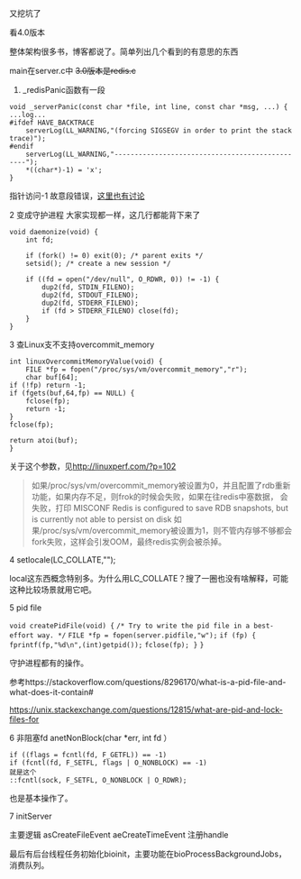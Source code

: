 又挖坑了

看4.0版本

整体架构很多书，博客都说了。简单列出几个看到的有意思的东西

main在server.c中 ~~3.0版本是redis.c~~

1.  _redisPanic函数有一段

```
void _serverPanic(const char *file, int line, const char *msg, ...) {
...log...
#ifdef HAVE_BACKTRACE
    serverLog(LL_WARNING,"(forcing SIGSEGV in order to print the stack trace)");
#endif
    serverLog(LL_WARNING,"------------------------------------------------");
    *((char*)-1) = 'x';
}
```

指针访问-1  故意段错误，[这里也有讨论](https://stackoverflow.com/questions/20844863/what-does-char-1-x-code-mean)

2 变成守护进程 大家实现都一样，这几行都能背下来了

```
void daemonize(void) {
    int fd;

    if (fork() != 0) exit(0); /* parent exits */
    setsid(); /* create a new session */

    if ((fd = open("/dev/null", O_RDWR, 0)) != -1) {
        dup2(fd, STDIN_FILENO);
        dup2(fd, STDOUT_FILENO);
        dup2(fd, STDERR_FILENO);
        if (fd > STDERR_FILENO) close(fd);
    }
}
```

  

3 查Linux支不支持overcommit_memory

    int linuxOvercommitMemoryValue(void) {
        FILE *fp = fopen("/proc/sys/vm/overcommit_memory","r");
        char buf[64];
    if (!fp) return -1;
    if (fgets(buf,64,fp) == NULL) {
        fclose(fp);
        return -1;
    }
    fclose(fp);
    
    return atoi(buf);
    }
关于这个参数，见<http://linuxperf.com/?p=102>

> 如果/proc/sys/vm/overcommit_memory被设置为0，并且配置了rdb重新功能，如果内存不足，则frok的时候会失败，如果在往redis中塞数据，
> 会失败，打印 MISCONF Redis is configured to save RDB snapshots, but is currently not able to persist on disk
> 如果/proc/sys/vm/overcommit_memory被设置为1，则不管内存够不够都会fork失败，这样会引发OOM，最终redis实例会被杀掉。



4 setlocale(LC_COLLATE,"");

local这东西概念特别多。为什么用LC_COLLATE？搜了一圈也没有啥解释，可能这种比较场景就用它吧。



5 pid file 

`void createPidFile(void) {`
​    `/* Try to write the pid file in a best-effort way. */`
​    `FILE *fp = fopen(server.pidfile,"w");`
​    `if (fp) {`
​        `fprintf(fp,"%d\n",(int)getpid());`
​        `fclose(fp);`
​    `}`
`}`

守护进程都有的操作。

参考https://stackoverflow.com/questions/8296170/what-is-a-pid-file-and-what-does-it-contain#

https://unix.stackexchange.com/questions/12815/what-are-pid-and-lock-files-for



6 非阻塞fd  anetNonBlock(char *err, int fd ）

    if ((flags = fcntl(fd, F_GETFL)) == -1) 
    if (fcntl(fd, F_SETFL, flags | O_NONBLOCK) == -1)
    就是这个
    ::fcntl(sock, F_SETFL, O_NONBLOCK | O_RDWR);
    
也是基本操作了。



7 initServer 

主要逻辑 asCreateFileEvent aeCreateTimeEvent 注册handle

最后有后台线程任务初始化bioinit，主要功能在bioProcessBackgroundJobs，消费队列。

